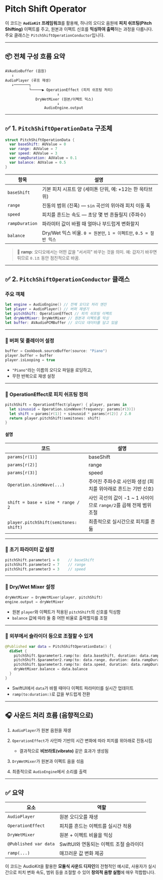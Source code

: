 # Pitch Shift Operator

이 코드는 **`AudioKit` 프레임워크**를 활용해, 하나의 오디오 음원에 **피치 쉬프팅(Pitch Shifting)** 이펙트를 주고, 원본과 이펙트 신호를 **믹싱하여 출력**하는 과정을 다룹니다. 주요 클래스는 `PitchShiftOperationConductor`입니다.

---

## 📦 전체 구성 흐름 요약

```
AVAudioBuffer (음원)
   ↓
AudioPlayer (루프 재생)
   ↓───────┐
           └─────▶ OperationEffect (피치 쉬프팅 처리)
                        ↓
              DryWetMixer (원본/이펙트 믹스)
                        ↓
                  AudioEngine.output
```

---

## ✅ 1. `PitchShiftOperationData` 구조체

```swift
struct PitchShiftOperationData {
  var baseShift: AUValue = 0
  var range: AUValue = 7
  var speed: AUValue = 3
  var rampDuration: AUValue = 0.1
  var balance: AUValue = 0.5
}
```

| 항목             | 설명                                                  |
| -------------- | --------------------------------------------------- |
| `baseShift`    | 기본 피치 시프트 양 (세미톤 단위, 예: +12는 한 옥타브 위)               |
| `range`        | 진동의 범위 (진폭) — `sin` 곡선의 위아래 피치 이동 폭                 |
| `speed`        | 피치를 흔드는 속도 — 초당 몇 번 흔들릴지 (주파수)                      |
| `rampDuration` | 파라미터 값이 바뀔 때 얼마나 부드럽게 변화할지                          |
| `balance`      | Dry/Wet 믹스 비율. `0 = 원본만`, `1 = 이펙트만`, `0.5 = 절반 믹스` |

> 📝 **ramp**: 오디오에서는 어떤 값을 "서서히" 바꾸는 것을 의미.
> 예: 갑자기 바꾸면 튀므로 `0.1초` 동안 점진적으로 바꿈.

---

## ✅ 2. `PitchShiftOperationConductor` 클래스

### 주요 객체

```swift
let engine = AudioEngine() // 전체 오디오 처리 엔진
let player = AudioPlayer() // 버퍼 재생기
let pitchShift: OperationEffect // 피치 쉬프팅 이펙트
let dryWetMixer: DryWetMixer // 원본과 이펙트를 믹싱
let buffer: AVAudioPCMBuffer // 오디오 데이터를 담고 있음
```

---

### 🔷 버퍼 및 플레이어 설정

```swift
buffer = Cookbook.sourceBuffer(source: "Piano")
player.buffer = buffer
player.isLooping = true
```

* `"Piano"`라는 이름의 오디오 파일을 로딩하고,
* 무한 반복으로 재생 설정

---

### 🔷 OperationEffect로 피치 쉬프팅 정의

```swift
pitchShift = OperationEffect(player) { player, params in
  let sinusoid = Operation.sineWave(frequency: params[r(3)])
  let shift = params[r(1)] + sinusoid * params[r(2)] / 2.0
  return player.pitchShift(semitones: shift)
}
```

#### 설명

| 코드                                    | 설명                                             |
| ------------------------------------- | ---------------------------------------------- |
| `params[r(1)]`                        | baseShift                                      |
| `params[r(2)]`                        | range                                          |
| `params[r(3)]`                        | speed                                          |
| `Operation.sineWave(...)`             | 주어진 주파수로 사인파 생성 (피치를 위아래로 흔드는 기반 신호)           |
| `shift = base + sine * range / 2`     | 사인 곡선의 값이 -1 \~ 1 사이이므로 `range/2`를 곱해 전체 범위 조절 |
| `player.pitchShift(semitones: shift)` | 최종적으로 실시간으로 피치를 흔듦                             |

---

### 🔷 초기 파라미터 값 설정

```swift
pitchShift.parameter1 = 0    // baseShift
pitchShift.parameter2 = 7    // range
pitchShift.parameter3 = 3    // speed
```

---

### 🔷 Dry/Wet Mixer 설정

```swift
dryWetMixer = DryWetMixer(player, pitchShift)
engine.output = dryWetMixer
```

* 원본 `player`와 이펙트가 적용된 `pitchShift`의 신호를 믹싱함
* `balance` 값에 따라 둘 중 어떤 비율로 출력할지를 조절

---

### 🔷 외부에서 슬라이더 등으로 조절할 수 있게

```swift
@Published var data = PitchShiftOperationData() {
  didSet {
    pitchShift.$parameter1.ramp(to: data.baseShift, duration: data.rampDuration)
    pitchShift.$parameter2.ramp(to: data.range, duration: data.rampDuration)
    pitchShift.$parameter3.ramp(to: data.speed, duration: data.rampDuration)
    dryWetMixer.balance = data.balance
  }
}
```

* SwiftUI에서 `data`가 바뀔 때마다 이펙트 파라미터를 실시간 업데이트
* `ramp(to:duration:)`로 값을 부드럽게 전환

---

## 🎧 사운드 처리 흐름 (음향적으로)

1. `AudioPlayer`가 원본 음원을 재생
2. `OperationEffect`가 사인파 기반의 시간 변화에 따라 피치를 위아래로 진동시킴

   * 결과적으로 **비브라토(vibrato)** 같은 효과가 생성됨
3. `DryWetMixer`가 원본과 이펙트 음을 섞음
4. 최종적으로 `AudioEngine`에서 소리를 출력

---

## ✅ 요약

| 요소                    | 역할                        |
| --------------------- | ------------------------- |
| `AudioPlayer`         | 원본 오디오를 재생                |
| `OperationEffect`     | 피치를 흔드는 이펙트를 실시간 적용       |
| `DryWetMixer`         | 원본 + 이펙트 비율을 믹싱           |
| `@Published var data` | SwiftUI와 연동되는 이펙트 조절 슬라이더 |
| `ramp(...)`           | 매끄러운 값 변화 제공              |

이 코드는 AudioKit을 활용한 **모듈식 사운드 디자인**의 전형적인 예시로, 사용자가 실시간으로 피치 변화 속도, 범위 등을 조절할 수 있어 **창의적 음향 실험**에 매우 적합합니다.
